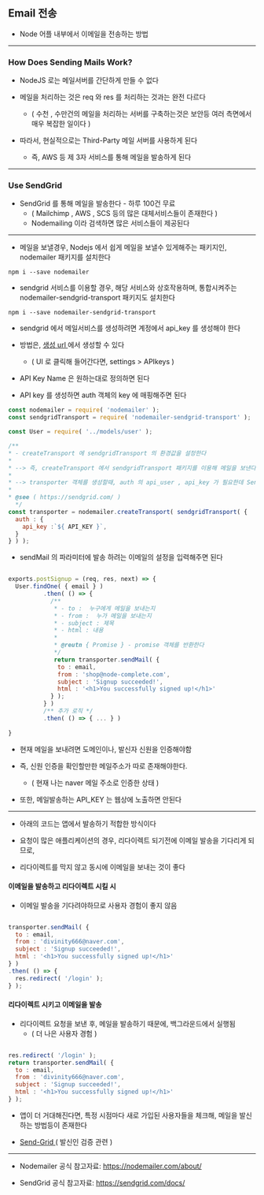 ## Email 전송

- Node 어플 내부에서 이메일을 전송하는 방법

---

### How Does Sending Mails Work?

- NodeJS 로는 메일서버를 간단하게 만들 수 없다


- 메일을 처리하는 것은 req 와 res 를 처리하는 것과는 완전 다르다
  - ( 수천 , 수만건의 메일을 처리하는 서버를 구축하는것은 보안등 여러 측면에서 매우 복잡한 일이다 )


- 따라서, 현실적으로는 Third-Party 메일 서버를 사용하게 된다
  - 즉, AWS 등 제 3자 서비스를 통해 메일을 발송하게 된다

    
---

### Use SendGrid

- SendGrid 를 통해 메일을 발송한다 - 하루 100건 무료
  - ( Mailchimp , AWS , SCS 등의 많은 대체서비스들이 존재한다 )
  - Nodemailing 이라 검색하면 많은 서비스들이 제공된다

---

- 메일을 보낼경우, Nodejs 에서 쉽게 메일을 보낼수 있게해주는 패키지인, nodemailer 패키지를 설치한다

````shell
npm i --save nodemailer
````


- sendgrid 서비스를 이용할 경우, 해당 서비스와 상호작용하며, 통합시켜주는 nodemailer-sendgrid-transport 패키지도 설치한다


````shell
npm i --save nodemailer-sendgrid-transport
````


- sendgrid 에서 메일서비스를 생성하려면 계정에서 api_key 를 생성해야 한다


- 방법은, [ 생성 url ]( https://app.sendgrid.com/settings/api_keys ) 에서 생성할 수 있다
  - ( UI 로 클릭해 들어간다면, settings > APIkeys )


- API Key Name 은 원하는대로 정의하면 된다


- API key 를 생성하면 auth 객체의 key 에 매핑해주면 된다

````javascript
const nodemailer = require( 'nodemailer' );
const sendgridTransport = require( 'nodemailer-sendgrid-transport' );

const User = require( '../models/user' );

/**
* - createTransport 에 sendgridTransport 의 환경값을 설정한다
*
* --> 즉, createTransport 에서 sendgridTransport 패키지를 이용해 메일을 보낸다
*
* --> transporter 객체를 생성할때, auth 의 api_user , api_key 가 필요한데 Send_Grid 계정 에서 확인할 수 있다
*
* @see ( https://sendgrid.com/ )
  */
const transporter = nodemailer.createTransport( sendgridTransport( {
  auth : {
    api_key :`${ API_KEY }`,
  }
} ) );
````


- sendMail 의 파라미터에 발송 하려는 이메일의 설정을 입력해주면 된다

````javascript

exports.postSignup = (req, res, next) => {
  User.findOne( { email } )
          .then( () => {
            /**
             * - to :  누구에게 메일을 보내는지
             * - from :  누가 메일을 보내는지
             * - subject : 제목
             * - html : 내용
             * 
             * @reutn { Promise } - promise 객체를 반환한다
             */
             return transporter.sendMail( {
              to : email,
              from : 'shop@node-complete.com',
              subject : 'Signup succeeded!',
              html : '<h1>You successfully signed up!</h1>'
            } ); 
          } )
          /** 추가 로직 */
          .then( () => { ... } )
    
}
````

- 현재 메일을 보내려면 도메인이나, 발신자 신원을 인증해야함


- 즉, 신원 인증을 확인할만한 메일주소가 따로 존재해야한다.
  - ( 현재 나는 naver 메일 주소로 인증한 상태 )


- 또한, 메일발송하는 API_KEY 는 웹상에 노출하면 안된다

---

- 아래의 코드는 앱에서 발송하기 적합한 방식이다


- 요청이 많은 애플리케이션의 경우, 리다이렉트 되기전에 이메일 발송을 기다리게 되므로,


- 리다이렉트를 막지 않고 동시에 이메일을 보내는 것이 좋다

#### 이메일을 발송하고 리다이렉트 시킬 시

- 이메일 발송을 기다려야하므로 사용자 경험이 좋지 않음

````javascript

transporter.sendMail( {
  to : email,
  from : 'divinity666@naver.com',
  subject : 'Signup succeeded!',
  html : '<h1>You successfully signed up!</h1>'
} )
.then( () => {
  res.redirect( '/login' );            
} );
````

#### 리다이렉트 시키고 이메일을 발송

- 리다이렉트 요청을 보낸 후, 메일을 발송하기 때문에, 백그라운드에서 실행됨
  - ( 더 나은 사용자 경험 )

````javascript

res.redirect( '/login' );
return transporter.sendMail( {
  to : email,
  from : 'divinity666@naver.com',
  subject : 'Signup succeeded!',
  html : '<h1>You successfully signed up!</h1>'
} );
````


- 앱이 더 거대해진다면, 특정 시점마다 새로 가입된 사용자들을 체크해, 메일을 발신하는 방법등이 존재한다


- [ Send-Grid ]( https://docs.sendgrid.com/ui/sending-email/sender-verification ) ( 발신인 검증 관련 )

---

- Nodemailer 공식 참고자료:  https://nodemailer.com/about/

- SendGrid 공식 참고자료:  https://sendgrid.com/docs/
